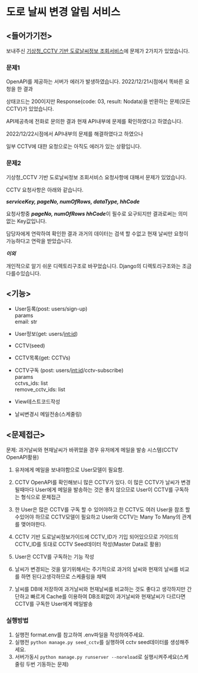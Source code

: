 
# 도로 날씨 변경 알림 서비스

  

## <들어가기전>

  

보내주신 [기상청_CCTV 기반 도로날씨정보 조회서비스](https://www.data.go.kr/data/15057966/openapi.do)에 문제가 2가지가 있었습니다.

  

### 문제1

  

OpenAPI를 제공하는 서버가 에러가 발생하였습니다. 2022/12/21시점에서 똑바른 요청을 한 결과

  

상태코드는 200이지만 Response(code: 03, result: Nodata)을 반환하는 문제(모든CCTV)가 있었습니다.

  

API제공측에 전화로 문의한 결과 현재 API내부에 문제를 확인하였다고 하였습니다.

  

2022/12/22시점에서 API내부의 문제를 해결하였다고 하였으나

  

일부 CCTV에 대한 요청으로는 아직도 에러가 있는 상황입니다.

  

### 문제2

  

기상청_CCTV 기반 도로날씨정보 조회서비스 요청사항에 대해서 문제가 있었습니다.

  

CCTV 요청사항은 아래와 같습니다.

  

***serviceKey, pageNo, numOfRows, dataType, hhCode***

  

요청사항중 ***pageNo, numOfRows hhCode***이 필수로 요구되지만 결과로써는 의미없는 Key값입니다.

  

담당자에게 연락하여 확인한 결과 과거의 데이터는 검색 할 수없고 현재 날씨만 요청이 가능하다고 연락을 받았습니다.

***이외***

개인적으로 알기 쉬운 디렉토리구조로 바꾸었습니다. Django의 디렉토리구조와는 조금 다를수있습니다.

  

## <기능>

  

* User등록(post: users/sign-up)   
params   
email: str   

  

* User정보(get: users/<int:id>)
  

* CCTV(seed)

  

* CCTV목록(get: CCTVs)
  

* CCTV구독 (post: users/<int:id>/cctv-subscribe)   
params    
cctvs_ids: list   
remove_cctv_ids: list   
  

* View테스트코드작성

  

* 날씨변경시 메일전송(스케줄링)

  
  

## <문제접근>

  

문제: 과거날씨와 현재날씨가 바뀌었을 경우 유저에게 메일을 발송 시스템(CCTV OpenAPI활용)

  

1. 유저에게 메일을 보내야함으로 User모델이 필요함.

  

2. CCTV OpenAPI를 확인해보니 많은 CCTV가 있다. 이 많은 CCTV가 날씨가 변경될때마다 User에게 메일을 발송하는 것은 좋지 않으므로 User이 CCTV를 구독하는 형식으로 문제접근

  

3. 한 User은 많은 CCTV를 구독 할 수 있어야하고 한 CCTV도 여러 User을 참조 할 수있어야 하므로 CCTV모델이 필요하고 User와 CCTV는 Many To Many의 관계를 맺어야한다.

  

4. CCTV 기반 도로날씨정보가이드에 CCTV_ID가 기입 되어있으므로 가이드의 CCTV_ID를 토대로 CCTV Seed데이터 작성(Master Data로 활용)

  

5. User은 CCTV를 구독하는 기능 작성

  

6. 날씨가 변경되는 것을 알기위해서는 주기적으로 과거의 날씨와 현재의 날씨를 비교를 하면 된다고생각하므로 스케줄링을 채택

  

7. 날씨를 DB에 저장하여 과거날씨와 현재날씨를 비교하는 것도 좋다고 생각하지만 간단하고 빠르게 Cache를 이용하여 DB조회없이 과거날씨와 현재날씨가 다르다면 CCTV를 구독한 User에게 메일발송


### 실행방법

1. 실행전 format.env를 참고하여 .env파일을 작성하여주세요.   
2. 실행전 ```python manage.py seed_cctv```를 실행하여 cctv seed데이터를 생성해주세요.   
3. 서버가동시 ```python manage.py runserver --noreload```로 실행시켜주세요(스케줄링 두번 기동하는 문제)   